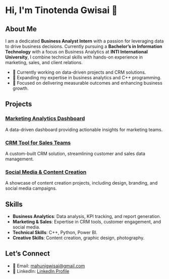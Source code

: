 # Hi, I'm Tinotenda Gwisai 👋

## About Me
I am a dedicated **Business Analyst Intern** with a passion for leveraging data to drive business decisions. Currently pursuing a **Bachelor’s in Information Technology** with a focus on Business Analytics at **INTI International University**, I combine technical skills with hands-on experience in marketing, sales, and client relations.

- 🔭 Currently working on data-driven projects and CRM solutions.
- 🌱 Expanding my expertise in business analytics and C++ programming.
- 🎯 Focused on delivering measurable outcomes and enhancing business growth.

## Projects
### [Marketing Analytics Dashboard](https://github.com/tinotenda/marketing-dashboard)
A data-driven dashboard providing actionable insights for marketing teams.

### [CRM Tool for Sales Teams](https://github.com/tinotenda/sales-crm)
A custom-built CRM solution, streamlining customer and sales data management.

### [Social Media & Content Creation](https://github.com/tinotenda/social-media-project)
A showcase of content creation projects, including design, branding, and social media campaigns.

## Skills
- **Business Analytics**: Data analysis, KPI tracking, and report generation.
- **Marketing & Sales**: Expertise in CRM tools, customer engagement, and social media.
- **Technical Skills**: C++, Python, Power BI.
- **Creative Skills**: Content creation, graphic design, photography.

## Let’s Connect
- 📧 Email: [mahunigwisai@gmail.com](mailto:mahunigwisai@gmail.com)
- 💼 LinkedIn: [LinkedIn Profile](https://www.linkedin.com/in/tinotenda-gwisai/)
